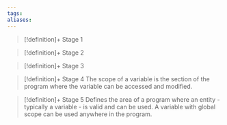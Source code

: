 ```yaml
---
tags:
aliases:
---
```


> [!definition]+ Stage 1
>

> [!definition]+ Stage 2
>

> [!definition]+ Stage 3
>

> [!definition]+ Stage 4
> The scope of a variable is the section of the program where the variable can be accessed and modified.

> [!definition]+ Stage 5
> Defines the area of a program where an entity - typically a variable - is valid and can be used. A variable with global scope can be used anywhere in the program.



